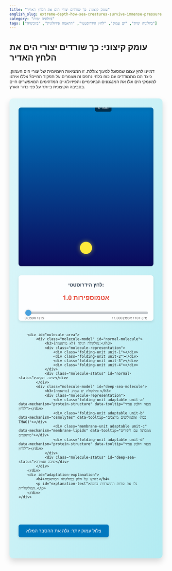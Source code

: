 ```yaml
---
title: "עומק קיצוני: כך שורדים יצורי הים את הלחץ האדיר"
english_slug: extreme-depth-how-sea-creatures-survive-immense-pressure
category: "ביולוגיה ימית"
tags: ["ביולוגיה ימית", "ים עמוק", "לחץ הידרוסטטי", "התאמה פיזיולוגית", "ביוכימיה"]
---
```

# עומק קיצוני: כך שורדים יצורי הים את הלחץ האדיר

דמיינו לחץ עצום שמסוגל למעוך צוללת. זו המציאות היומיומית של יצורי הים העמוק. כיצד הם מתמודדים עם כוח בלתי נתפס זה ושומרים על תפקוד החיים? צללו איתנו למעמקי הים וגלו את המנגנונים הביוכימיים והפיזיולוגיים המדהימים המאפשרים חיים בסביבה הקיצונית ביותר על פני כדור הארץ.

<div id="deep-sea-pressure-app">
    <div id="ocean-column">
        <div id="depth-marker"></div>
         <div id="depth-indicator">0 מטר</div>
    </div>
    <div id="interactive-area">
        <div id="pressure-gauge">
            <h3>לחץ הידרוסטטי:</h3>
            <div id="pressure-display">1.0 אטמוספירות</div>
            <div class="slider-container">
                <input type="range" id="depth-slider" min="0" max="11000" value="0">
                <div id="slider-min-label">0 מ' (1 אטמ')</div>
                <div id="slider-max-label">11,000 מ' (~1101 אטמ')</div>
            </div>
        </div>

        <div id="molecule-area">
            <div class="molecule-model" id="normal-molecule">
                <h3>מולקולה רגילה (לא מותאמת):</h3>
                <div class="molecule-representation">
                    <div class="folding-unit unit-1"></div>
                    <div class="folding-unit unit-2"></div>
                    <div class="folding-unit unit-3"></div>
                    <div class="folding-unit unit-4"></div>
                </div>
                <div class="molecule-status" id="normal-status">יציבה ותקינה</div>
            </div>
            <div class="molecule-model" id="deep-sea-molecule">
                <h3>מולקולת ים עמוק (מותאמת):</h3>
                <div class="molecule-representation">
                    <div class="folding-unit adaptable unit-a" data-mechanism="protein-structure" data-tooltip="מבנה חלבון עמיד ללחץ"></div>
                    <div class="folding-unit adaptable unit-b" data-mechanism="osmolytes" data-tooltip="אוסמוליטים מייצבים (כמו TMAO)"></div>
                    <div class="membrane-unit adaptable unit-c" data-mechanism="membrane-lipids" data-tooltip="ממברנה עם ליפידים מותאמים"></div>
                    <div class="folding-unit adaptable unit-d" data-mechanism="protein-structure" data-tooltip="מבנה חלבון עמיד ללחץ"></div>
                </div>
                <div class="molecule-status" id="deep-sea-status">יציבה ועמידה</div>
            </div>
        </div>
        <div id="adaptation-explanation">
            <h4>לחצו על חלק במולקולה המותאמת:</h4>
            <p id="explanation-text">גלו את סודות ההישרדות ברמה המולקולרית.</p>
        </div>
    </div>
</div>

<style>
:root {
    --ocean-start-color: #0077be;
    --ocean-end-color: #0a0a5c;
    --ui-background: rgba(255, 255, 255, 0.95);
    --molecule-normal-color: #3498db;
    --molecule-membrane-color: #2ecc71;
    --status-normal: green;
    --status-warning: orange;
    --status-danger: red;
    --denature-color: #e74c3c;
    --denature-transform-scale: 1.1;
    --denature-transform-rotate: 15deg; /* Reduced rotation for gradual effect */
     --membrane-transform-scaleY: 1.3; /* Reduced scaleY for gradual effect */
}

#deep-sea-pressure-app {
    font-family: 'Segoe UI', Tahoma, Geneva, Verdana, sans-serif;
    display: flex;
    flex-wrap: wrap;
    gap: 30px;
    padding: 30px;
    background: linear-gradient(to bottom right, #e0f7fa, #b2ebf2); /* Softer background */
    border-radius: 12px;
    max-width: 1100px;
    margin: 30px auto;
    box-shadow: 0 10px 20px rgba(0,0,0,0.15);
    overflow: hidden; /* Clean edges */
}

#ocean-column {
    flex: 1;
    min-width: 250px;
    background: linear-gradient(to bottom, var(--ocean-start-color), var(--ocean-end-color));
    position: relative;
    height: 500px; /* Increased height */
    border-radius: 8px;
    overflow: hidden;
    display: flex;
    flex-direction: column;
    align-items: center;
    justify-content: flex-end;
    padding-bottom: 20px;
    box-shadow: inset 0 0 15px rgba(0,0,0,0.2); /* Inner shadow for depth */
}

#depth-marker {
    width: 40px; /* Larger marker */
    height: 40px;
    background-color: #ffeb3b; /* Yellow */
    border-radius: 50%;
    position: absolute;
    left: 50%;
    transform: translate(-50%, -50%); /* Center marker */
    transition: top 0.5s ease-out; /* Smooth movement */
    box-shadow: 0 0 15px rgba(255,235,59,0.5); /* Glow effect */
    z-index: 10; /* Ensure it's above ocean effects */
}

#depth-indicator {
    position: absolute;
    top: 0;
    left: calc(50% + 30px); /* Position next to marker */
    transform: translateY(-50%);
    background-color: rgba(0, 0, 0, 0.6);
    color: white;
    padding: 5px 10px;
    border-radius: 5px;
    font-size: 0.9em;
    white-space: nowrap;
     transition: top 0.5s ease-out;
    z-index: 9;
}


#interactive-area {
    flex: 2;
    min-width: 350px; /* Adjusted min-width */
    display: flex;
    flex-direction: column;
    gap: 25px; /* Increased gap */
}

#pressure-gauge {
    background-color: var(--ui-background);
    padding: 20px; /* More padding */
    border-radius: 8px;
    text-align: center;
    box-shadow: 0 4px 8px rgba(0,0,0,0.1);
}

#pressure-gauge h3 {
     margin-top: 0;
     color: #2c3e50;
}

#pressure-display {
    font-size: 1.5em; /* Larger font */
    font-weight: bold;
    margin-bottom: 15px; /* More space */
    color: #e74c3c; /* Default to cautionary color, changes with pressure */
    transition: color 0.5s ease;
}

.slider-container {
    width: 100%;
    position: relative;
    padding-top: 15px; /* Space for labels */
}

#depth-slider {
    width: 100%;
    -webkit-appearance: none; /* Remove default styling */
    appearance: none;
    height: 8px;
    background: #bdc3c7;
    outline: none;
    opacity: 0.9;
    transition: opacity .2s;
    border-radius: 4px;
    cursor: pointer;
}

#depth-slider:hover {
    opacity: 1;
}

#depth-slider::-webkit-slider-thumb {
    -webkit-appearance: none;
    appearance: none;
    width: 20px;
    height: 20px;
    background: #3498db;
    border-radius: 50%;
    cursor: pointer;
    box-shadow: 0 0 5px rgba(0,0,0,0.2);
    transition: background-color 0.2s ease;
}

#depth-slider::-moz-range-thumb {
    width: 20px;
    height: 20px;
    background: #3498db;
    border-radius: 50%;
    cursor: pointer;
    box-shadow: 0 0 5px rgba(0,0,0,0.2);
     transition: background-color 0.2s ease;
}

#slider-min-label, #slider-max-label {
    position: absolute;
    font-size: 0.8em;
    color: #555;
    bottom: -18px;
}

#slider-min-label {
    left: 0;
}

#slider-max-label {
    right: 0;
}


.molecule-model {
    background-color: var(--ui-background);
    padding: 20px;
    border-radius: 8px;
    box-shadow: 0 4px 8px rgba(0,0,0,0.1);
    transition: transform 0.3s ease; /* Add slight hover effect */
}

.molecule-model:hover {
     transform: translateY(-5px);
}


.molecule-representation {
    display: flex;
    justify-content: center;
    align-items: center;
    min-height: 100px; /* More vertical space */
    gap: 15px; /* Increased gap */
    margin-top: 15px;
    perspective: 800px; /* Add perspective for 3D transforms */
}

.folding-unit, .membrane-unit {
    width: 40px; /* Larger units */
    height: 40px;
    background-color: var(--molecule-normal-color);
    border: 2px solid #2980b9;
    border-radius: 6px; /* Slightly rounded corners */
    transition: transform 0.6s ease-out, background-color 0.6s ease, border-color 0.6s ease; /* Smoother transitions */
    display: flex;
    align-items: center;
    justify-content: center;
    font-size: 0.9em;
    color: white;
    font-weight: bold;
    position: relative; /* For tooltips */
}

.membrane-unit {
    width: 60px; /* Wider membrane */
    background-color: var(--molecule-membrane-color);
    border-color: #27ae60;
}

/* Tooltip styling (optional but nice) */
.adaptable::before {
    content: attr(data-tooltip);
    position: absolute;
    bottom: 100%;
    left: 50%;
    transform: translateX(-50%);
    background-color: rgba(0, 0, 0, 0.7);
    color: white;
    padding: 5px 10px;
    border-radius: 4px;
    font-size: 0.8em;
    white-space: nowrap;
    opacity: 0;
    visibility: hidden;
    transition: opacity 0.3s ease, visibility 0.3s ease;
    pointer-events: none; /* Do not interfere with click */
    z-index: 1; /* Ensure tooltip is above */
}

.adaptable:hover::before {
    opacity: 1;
    visibility: visible;
}

.molecule-status {
    text-align: center;
    margin-top: 15px;
    font-weight: bold;
    font-size: 1.1em;
    color: var(--status-normal);
    transition: color 0.6s ease;
}

/* States for normal molecule under pressure - GRADUAL EFFECT */
/* Apply transformations based on pressure ratio */

/* Default state */
#normal-molecule .folding-unit {
    transform: translateZ(0) rotateX(0deg) rotateY(0deg) scale(1);
    background-color: var(--molecule-normal-color);
     border-color: #2980b9;
}
#normal-molecule .membrane-unit {
    transform: translateZ(0) scaleY(1);
    background-color: var(--molecule-membrane-color);
     border-color: #27ae60;
}


/* Adaptation explanation area */
#adaptation-explanation {
    flex-basis: 100%;
    background-color: #e0f2f7; /* Lighter blue background */
    padding: 20px;
    border-radius: 8px;
    margin-top: 10px;
    min-height: 80px; /* Ensure minimum height */
    display: flex;
    flex-direction: column;
    justify-content: center; /* Center text vertically */
    box-shadow: 0 2px 4px rgba(0,0,0,0.08);
}

#adaptation-explanation h4 {
    margin-top: 0;
    color: #01579b; /* Darker blue */
    text-align: center;
    margin-bottom: 10px;
}

#explanation-text {
    margin: 0;
    text-align: center;
    font-size: 1.1em;
    color: #333;
}

#explanation-text strong {
    color: #004d40; /* Dark green for emphasis */
}


/* Full explanation section */
button {
    display: block;
    margin: 25px auto;
    padding: 12px 25px;
    font-size: 1.1em;
    cursor: pointer;
    background-color: #0077be; /* Ocean blue */
    color: white;
    border: none;
    border-radius: 6px;
    transition: background-color 0.3s ease, transform 0.1s ease;
    box-shadow: 0 4px 8px rgba(0,0,0,0.1);
}

button:hover {
    background-color: #005f99;
    transform: translateY(-2px);
}
button:active {
     transform: translateY(0);
}


#explanation-content {
    margin-top: 20px;
    padding: 20px;
    border-top: 2px dashed #b0bec5; /* Dotted line separator */
    display: none; /* Initially hidden */
    background-color: #ffffff; /* White background */
    border-radius: 8px;
    box-shadow: 0 4px 8px rgba(0,0,0,0.08);
}

#explanation-content h2, #explanation-content h3 {
    color: #01579b; /* Match h4 in interactive area */
    margin-bottom: 15px;
    padding-bottom: 5px;
    border-bottom: 1px solid #e0f2f7;
}

#explanation-content p, #explanation-content li {
    line-height: 1.7; /* Improved readability */
    color: #333;
    margin-bottom: 15px;
}

#explanation-content ul {
    list-style: disc inside;
    padding-left: 20px;
}

#explanation-content li strong {
    color: #004d40; /* Dark green for key terms */
}

/* Add some subtle animations or effects */
@keyframes pulsate {
    0% { transform: scale(1); opacity: 0.8; }
    50% { transform: scale(1.05); opacity: 1; }
    100% { transform: scale(1); opacity: 0.8; }
}

.pulsate {
    animation: pulsate 1.5s infinite ease-in-out;
}

/* Click feedback for adaptable parts */
.adaptable:active {
    transform: scale(0.95);
}
.adaptable:focus { /* Add focus style for accessibility */
    outline: 2px solid #ffeb3b;
    outline-offset: 2px;
}

</style>

<button id="toggle-explanation">צלול עמוק יותר: גלה את ההסבר המלא</button>

<div id="explanation-content">
    <h2>התמודדות מול לחץ אדיר במעמקי הים: סיפור של התאמה קיצונית</h2>

    <p>הים העמוק, מעבר לגבול האור (מתחת ל-200 מטר), הוא ממלכה של חושך, קור מקפיא – ולחץ הידרוסטטי שאין לו אח ורע על פני האדמה. הלחץ עולה בקצב מדהים: כ-1 אטמוספירה (Atm) על כל 10 מטרים של צלילה. דמיינו את זה: בעומק 1,000 מטר, הלחץ הוא כבר כ-101 Atm; בשקע מריאנה, הנקודה העמוקה ביותר הידועה (כ-11 ק"מ), הלחץ מגיע לכ-1,100 Atm! לחץ כזה מפעיל כוחות אדירים על כל עצם, כולל המולקולות הזעירות המרכיבות את החיים.</p>

    <h3>כוח הלחץ על מנועי החיים: מולקולות ביולוגיות תחת איום</h3>
    <p>לחץ גבוה אינו סתם כוח מכאני; הוא משפיע ישירות על הדינמיקה הכימית של המים ועל המבנה העדין של מולקולות החיים. הוא "דוחף" תהליכים כימיים ופיזיקליים שמקטינים את הנפח הכולל של המערכת. השפעה זו קטלנית במיוחד עבור מבנים ביולוגיים המבוססים על אינטראקציות חלשות, כמו קשרי מימן או כוחות הידרופוביים, שהם בדיוק הכוחות שמקפלים חלבונים ומרכיבים ממברנות:</p>
    <ul>
        <li><strong>חלבונים:</strong> אבני הבניין והמנועים של התא. הקיפול התלת-ממדי המדויק שלהם חיוני לתפקודם כאנזימים, חלבוני מבנה, או נשאים. לחץ גבוה משבש קיפול זה (גורם ל<strong>דנטורציה</strong>), פוגע באתרים הפעילים ומונע אינטראקציות תקינות. חלבון "מקולקל" משמעותו תא שאינו יכול לנשום, לנוע, או לייצר אנרגיה – מוות ודאי.</li>
        <li><strong>ממברנות התא:</strong> הגבול החיצוני של התא והמחיצות הפנימיות שלו, המורכבות בעיקר משכבה כפולה של שומנים. לחץ גבוה "מהדק" את אריזת מולקולות השומן, הופך את הממברנה לנוקשה ופחות נוזלית. נוזליות הממברנה חיונית לתפקודם של חלבונים המשובצים בה – תעלות שמעבירות חומרים, משאבות ששומרות על איזון יונים, וקולטנים שמקבלים אותות. ממברנה נוקשה פוגעת בכל אלה.</li>
        <li><strong>DNA ו-RNA:</strong> פחות רגישים באופן דרמטי מחלבונים וממברנות, אך גם מבנים אלו, המבוססים על סלילים כפולים וקיפולים מורכבים, יכולים להיות מושפעים מלחץ קיצוני מאוד, אם כי השפעה זו פחות קריטית בהשוואה לשני הראשונים בטווח הלחצים שרוב יצורי הים העמוק פוגשים.</li>
    </ul>

    <h3>ארסנל מולקולרי: סודות ההתאמה של אלופי העומק</h3>
    <p>יצורי הים העמוק אינם נכנעים לגורלם; הם פיתחו לאורך מיליוני שנים ארסנל ביוכימי ופיזיולוגי מדהים כדי לשרוד ולשגשג בתנאי לחץ אדירים:</p>
    <ul>
        <li><strong>צבירת אוסמוליטים מגנים (Protective Osmolytes):</strong> זהו אולי המנגנון המפורסם ביותר. יצורים רבים צוברים בתאיהם מולקולות קטנות ומסיסות המכונות אוסמוליטים. לאוסמוליטים מסוימים, ובראשם <strong>Trimethylamine N-oxide (TMAO)</strong>, יש יכולת יוצאת דופן לייצב חלבונים – בדיוק ההפך ממה שהלחץ עושה! ככל שהיצור חי עמוק יותר, כך הוא אוגר יותר TMAO. ה-TMAO למעשה "קשור" מולקולות מים סביב החלבון באופן שמקשה על הלחץ לשבש את מבנהו. עם זאת, ריכוזים גבוהים של TMAO יכולים לפגוע בתהליכים תאיים אחרים. לכן, יצורים אלו לעיתים קרובות מייצרים אוסמוליטים "נגדיים" (<strong>Counter-osmolytes</strong>) כמו קריאטין, המאזנים חלק מההשפעות השליליות של TMAO תוך שמירה על יכולת ההגנה העיקרית שלו מלחץ.</li>
        <li><strong>מבנה חלבונים עמיד ללחץ (Pressure-Resistant Proteins):</strong> אבולוציה פעלה על גנים של חלבונים חיוניים. לחלבונים של יצורי ים עמוק יש לעיתים קרובות שינויים ספורים בהרכב חומצות האמינו או בארגון המבני הפנימי שלהם. שינויים עדינים אלה הופכים את הקיפול שלהם ליציב יותר בפני לחץ, ומבטיחים שהם ימשיכו לתפקד ביעילות גם בתנאי תהום. אנזימים מרכזיים, למשל, עשויים להיות "מכוילים" לעבודה אופטימלית בלחץ גבוה במקום בלחץ אטמוספרי רגיל.</li>
        <li><strong>התאמות מברנליות (Membrane Adaptations):</strong> כדי להתמודד עם התקשחות הממברנה, יצורי ים עמוק משנים את הרכב השומנים שלה. הם מגדילים משמעותית את כמות חומצות השומן ה<strong>בלתי רוויות</strong> (המכילות קשרים כפולים) ומשנים את היחסים בין סוגים שונים של פוספוליפידים. מולקולות אלו יוצרות אריזה פחות צפופה ו"נוזלית" יותר בממברנה, וכך מאזנות את השפעת הלחץ ומאפשרות לחלבונים המשובצים בממברנה להמשיך לתפקד.</li>
    </ul>

    <h3>אלופי השרידה: דוגמאות מהמעמקים</h3>
    <p>דגים ממשפחות כמו Macrouridae (דגי גרזן) הידועים בצלילתם לעומקים של אלפי מטרים, מציגים ריכוזי TMAO מהגבוהים ביותר בטבע. חיידקים וארכאונים החיים סביב מעיינות הידרותרמיים רותחים בעומק הים מתמודדים עם לחץ וטמפרטורה קיצוניים בעזרת אנזימים וממברנות שעמידים לשני האיומים בו זמנית. בנוסף למנגנונים המולקולריים, יצורי ים עמוק רבים נמנעים מבניית שלד גרמי כבד או איברים המכילים גז (כמו שלפוחית ציפה), המועדים למעיכה בלחץ, ובמקום זאת בעלי גוף ג'לטיני וצפוף יותר.</p>
</div>

<script>
document.addEventListener('DOMContentLoaded', () => {
    const depthSlider = document.getElementById('depth-slider');
    const pressureDisplay = document.getElementById('pressure-display');
    const depthMarker = document.getElementById('depth-marker');
    const depthIndicator = document.getElementById('depth-indicator');
    const oceanColumn = document.getElementById('ocean-column');
    const normalMolecule = document.getElementById('normal-molecule');
    const normalStatus = document.getElementById('normal-status');
    const deepSeaMolecule = document.getElementById('deep-sea-molecule');
    const adaptationExplanation = document.getElementById('adaptation-explanation');
    const explanationText = document.getElementById('explanation-text');
    const toggleExplanationButton = document.getElementById('toggle-explanation');
    const fullExplanation = document.getElementById('explanation-content');
    const normalMoleculeUnits = normalMolecule.querySelectorAll('.folding-unit, .membrane-unit');

    // Pressure calculation: 1 Atm increase per 10 meters depth, plus 1 Atm at surface
    // Pressure = 1 + depth / 10
    const calculatePressure = (depth) => {
        return (1 + depth / 10);
    };

    // Thresholds (example values)
    const warningPressure = 50; // Start showing warning signs
    const criticalPressure = 200; // Significant damage
    const maxPressureEffect = 500; // Maximum effect reached beyond this pressure

    const updateSimulation = (depth) => {
        const pressure = calculatePressure(depth);
        pressureDisplay.textContent = `${pressure.toFixed(1)} אטמוספירות`;
        depthIndicator.textContent = `${depth} מטר`;

        // Update marker position (smoothly)
        const maxDepth = parseFloat(depthSlider.max);
        const columnHeight = oceanColumn.clientHeight;
        // Position marker from top (0 depth at top, max depth at bottom)
        const markerTop = (depth / maxDepth) * columnHeight;
        depthMarker.style.top = `${markerTop}px`;
        depthIndicator.style.top = `${markerTop}px`;

        // Update pressure gauge color based on pressure
        let gaugeColor = '#3498db'; // Blue below warning
        if (pressure >= warningPressure && pressure < criticalPressure) {
            gaugeColor = 'var(--status-warning)'; // Orange
        } else if (pressure >= criticalPressure) {
            gaugeColor = 'var(--status-danger)'; // Red
        }
        pressureDisplay.style.color = gaugeColor;


        // --- Simulate normal molecule behavior GRADUALLY based on pressure ---
        let normalStatusText = 'יציבה ותקינה';
        let normalStatusColor = 'var(--status-normal)'; // Green

        // Calculate pressure effect ratio (0 to 1)
        // Effect starts at warningPressure, maxes out at maxPressureEffect
        let pressureEffectRatio = 0;
        if (pressure >= warningPressure) {
            pressureEffectRatio = Math.min(1, (pressure - warningPressure) / (maxPressureEffect - warningPressure));
        }

        normalMoleculeUnits.forEach(unit => {
            // Apply gradual transformations
            let scale = 1 + pressureEffectRatio * (parseFloat(getComputedStyle(document.documentElement).getPropertyValue('--denature-transform-scale')) - 1);
            let rotate = pressureEffectRatio * parseFloat(getComputedStyle(document.documentElement).getPropertyValue('--denature-transform-rotate'));
             let color = `lerpColor('${var(--molecule-normal-color)}', '${var(--denature-color)}', ${pressureEffectRatio})`; // Need a helper for this or do it differently

             if(unit.classList.contains('membrane-unit')) {
                 let scaleY = 1 + pressureEffectRatio * (parseFloat(getComputedStyle(document.documentElement).getPropertyValue('--membrane-transform-scaleY')) - 1);
                 unit.style.transform = `translateZ(0) scaleY(${scaleY})`;
                  unit.style.backgroundColor = `hsl(120, ${100 - pressureEffectRatio*100}%, ${45 + pressureEffectRatio*10}%)`; // Lerp green to redish using HSL
             } else {
                 // Example: units slightly rotate and scale
                 // Use different axis/amount for each unit for varied distortion
                 if(unit.classList.contains('unit-1')) unit.style.transform = `translateZ(0) rotateZ(${rotate}deg) scale(${scale})`;
                 if(unit.classList.contains('unit-2')) unit.style.transform = `translateZ(0) rotateY(${rotate}deg) scale(${scale})`;
                 if(unit.classList.contains('unit-3')) unit.style.transform = `translateZ(0) rotateX(${rotate}deg) scale(${scale})`;
                 if(unit.classList.contains('unit-4')) unit.style.transform = `translateZ(0) rotateZ(${-rotate}deg) scale(${scale})`;

                 // Interpolate color
                 unit.style.backgroundColor = `hsl(200, ${100 - pressureEffectRatio*100}%, ${45 + pressureEffectRatio*10}%)`; // Lerp blue to redish using HSL
             }


        });

         // Update normal molecule status text based on ratio
         if (pressureEffectRatio === 0) {
             normalStatusText = 'יציבה ותקינה';
             normalStatusColor = 'var(--status-normal)';
         } else if (pressureEffectRatio < 0.5) {
              normalStatusText = 'מתחילה לאבד יציבות...';
              normalStatusColor = 'var(--status-warning)';
         } else if (pressureEffectRatio < 1) {
             normalStatusText = 'נאבקת לשמור על צורה!';
             normalStatusColor = 'var(--status-warning)';
         }
          else { // pressureEffectRatio === 1
             normalStatusText = 'פגומה ואינה מתפקדת!';
             normalStatusColor = 'var(--status-danger)';
             normalMolecule.classList.add('pulsate'); // Add pulsate on severe damage
         }
         normalStatus.textContent = normalStatusText;
         normalStatus.style.color = normalStatusColor;

         if (pressureEffectRatio < 1) {
             normalMolecule.classList.remove('pulsate'); // Remove pulsate if recovering
         }


        // Deep-sea molecule (remains stable - no changes based on pressure here)
        // The deep-sea molecule visual is static, its 'adaptation' is why it IS static.
        // Its status text is always stable in this simulation.
        // deepSeaStatus.textContent = 'יציבה ועמידה'; // Static text
        // deepSeaStatus.style.color = 'var(--status-normal)'; // Static color

    };

    // Helper function for linear interpolation of colors (using HSL for simplicity)
     function lerpColor(color1, color2, factor) {
        // Basic HSL interpolation - requires colors in HSL format or conversion
        // For simplicity with predefined CSS vars, using direct HSL calculation in updateSimulation
         return `rgba(${
            Math.round(parseInt(color1.substring(1, 3), 16) * (1 - factor) + parseInt(color2.substring(1, 3), 16) * factor)
        }, ${
            Math.round(parseInt(color1.substring(3, 5), 16) * (1 - factor) + parseInt(color2.substring(3, 5), 16) * factor)
        }, ${
            Math.round(parseInt(color1.substring(5, 7), 16) * (1 - factor) + parseInt(color2.substring(5, 7), 16) * factor)
        }, 1)`; // Simplified RGB interpolation - HSL approach in CSS is better for visual smoothness
    }


    // Initial update
    updateSimulation(parseFloat(depthSlider.value));

    // Event listener for slider
    depthSlider.addEventListener('input', (event) => {
        const depth = parseFloat(event.target.value);
        updateSimulation(depth);
    });

    // Event listener for clicking on adaptable parts
    deepSeaMolecule.querySelectorAll('.adaptable').forEach(part => {
        part.addEventListener('click', () => {
             // Remove glow from previous clicks
             deepSeaMolecule.querySelectorAll('.adaptable').forEach(p => p.style.boxShadow = '');

            const mechanism = part.dataset.mechanism;
            let text = 'לחץ על חלק במולקולת הים העמוק כדי לגלות את סוד ההישרדות שלה.';
            let partColor = getComputedStyle(part).backgroundColor; // Get current background color for glow

            switch (mechanism) {
                case 'osmolytes':
                    text = '<strong>אוסמוליטים (כמו TMAO):</strong> מולקולות קטנות שמצטברות בתאים. הן "מייצבות" חלבונים ומונעות מהלחץ לשבש את הקיפול והתפקוד שלהם.';
                     partColor = '#ff9800'; // Orange glow
                    break;
                case 'protein-structure':
                    text = '<strong>מבנה חלבון מותאם:</strong> שינויים עדינים במבנה החלבון עצמו הופכים אותו עמיד יותר בפני הלחץ, ומאפשרים לו לתפקד כרגיל בעומק.';
                     partColor = '#4caf50'; // Green glow
                    break;
                case 'membrane-lipids':
                    text = '<strong>הרכב ליפידים מותאם בממברנה:</strong> הוספת חומצות שומן בלתי רוויות לממברנה "מאזנת" את ההשפעה המקשיחה של הלחץ ושומרת על נוזליות חיונית לתפקוד.';
                    partColor = '#2196f3'; // Blue glow
                    break;
                default:
                     text = 'מידע על מנגנון ההתאמה הספציפי.'; // Fallback
            }
            adaptationExplanation.innerHTML = `<h4>מנגנון התאמה:</h4><p id="explanation-text">${text}</p>`;

            // Add glow effect to the clicked part
            part.style.boxShadow = `0 0 15px 5px ${partColor}`;
        });
    });

     // Toggle full explanation visibility
    toggleExplanationButton.addEventListener('click', () => {
        const isHidden = fullExplanation.style.display === 'none' || fullExplanation.style.display === '';
        fullExplanation.style.display = isHidden ? 'block' : 'none';
        toggleExplanationButton.textContent = isHidden ? 'סגור הסבר מפורט' : 'צלול עמוק יותר: גלה את ההסבר המלא';

         // Scroll to the explanation section if showing it
         if (!isHidden) {
             fullExplanation.scrollIntoView({ behavior: 'smooth', block: 'start' });
         }
    });

     // Initially hide the full explanation
     fullExplanation.style.display = 'none';
});
</script>
```